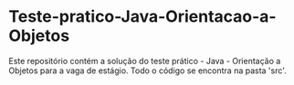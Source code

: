 # Teste-pratico-Java-Orientacao-a-Objetos
Este repositório contém a solução do teste prático - Java - Orientação a Objetos para a vaga de estágio. 
Todo o código se encontra na pasta 'src'.
